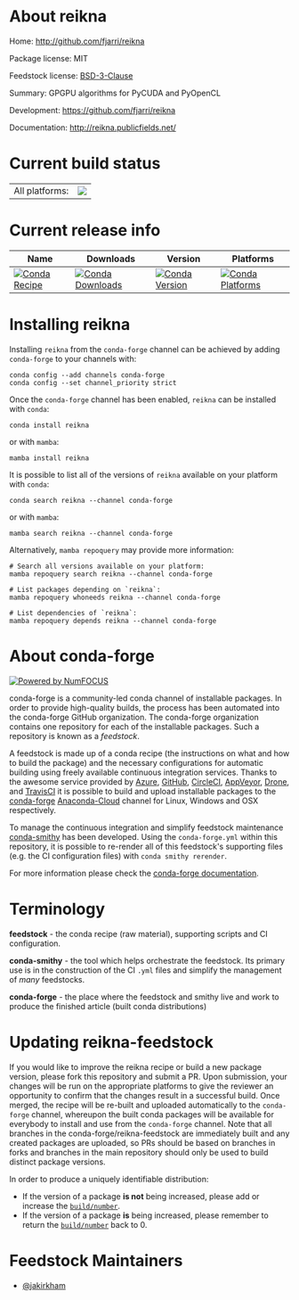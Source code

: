 About reikna
============

Home: http://github.com/fjarri/reikna

Package license: MIT

Feedstock license: [BSD-3-Clause](https://github.com/conda-forge/reikna-feedstock/blob/main/LICENSE.txt)

Summary: GPGPU algorithms for PyCUDA and PyOpenCL

Development: https://github.com/fjarri/reikna

Documentation: http://reikna.publicfields.net/

Current build status
====================


<table><tr><td>All platforms:</td>
    <td>
      <a href="https://dev.azure.com/conda-forge/feedstock-builds/_build/latest?definitionId=3513&branchName=main">
        <img src="https://dev.azure.com/conda-forge/feedstock-builds/_apis/build/status/reikna-feedstock?branchName=main">
      </a>
    </td>
  </tr>
</table>

Current release info
====================

| Name | Downloads | Version | Platforms |
| --- | --- | --- | --- |
| [![Conda Recipe](https://img.shields.io/badge/recipe-reikna-green.svg)](https://anaconda.org/conda-forge/reikna) | [![Conda Downloads](https://img.shields.io/conda/dn/conda-forge/reikna.svg)](https://anaconda.org/conda-forge/reikna) | [![Conda Version](https://img.shields.io/conda/vn/conda-forge/reikna.svg)](https://anaconda.org/conda-forge/reikna) | [![Conda Platforms](https://img.shields.io/conda/pn/conda-forge/reikna.svg)](https://anaconda.org/conda-forge/reikna) |

Installing reikna
=================

Installing `reikna` from the `conda-forge` channel can be achieved by adding `conda-forge` to your channels with:

```
conda config --add channels conda-forge
conda config --set channel_priority strict
```

Once the `conda-forge` channel has been enabled, `reikna` can be installed with `conda`:

```
conda install reikna
```

or with `mamba`:

```
mamba install reikna
```

It is possible to list all of the versions of `reikna` available on your platform with `conda`:

```
conda search reikna --channel conda-forge
```

or with `mamba`:

```
mamba search reikna --channel conda-forge
```

Alternatively, `mamba repoquery` may provide more information:

```
# Search all versions available on your platform:
mamba repoquery search reikna --channel conda-forge

# List packages depending on `reikna`:
mamba repoquery whoneeds reikna --channel conda-forge

# List dependencies of `reikna`:
mamba repoquery depends reikna --channel conda-forge
```


About conda-forge
=================

[![Powered by
NumFOCUS](https://img.shields.io/badge/powered%20by-NumFOCUS-orange.svg?style=flat&colorA=E1523D&colorB=007D8A)](https://numfocus.org)

conda-forge is a community-led conda channel of installable packages.
In order to provide high-quality builds, the process has been automated into the
conda-forge GitHub organization. The conda-forge organization contains one repository
for each of the installable packages. Such a repository is known as a *feedstock*.

A feedstock is made up of a conda recipe (the instructions on what and how to build
the package) and the necessary configurations for automatic building using freely
available continuous integration services. Thanks to the awesome service provided by
[Azure](https://azure.microsoft.com/en-us/services/devops/), [GitHub](https://github.com/),
[CircleCI](https://circleci.com/), [AppVeyor](https://www.appveyor.com/),
[Drone](https://cloud.drone.io/welcome), and [TravisCI](https://travis-ci.com/)
it is possible to build and upload installable packages to the
[conda-forge](https://anaconda.org/conda-forge) [Anaconda-Cloud](https://anaconda.org/)
channel for Linux, Windows and OSX respectively.

To manage the continuous integration and simplify feedstock maintenance
[conda-smithy](https://github.com/conda-forge/conda-smithy) has been developed.
Using the ``conda-forge.yml`` within this repository, it is possible to re-render all of
this feedstock's supporting files (e.g. the CI configuration files) with ``conda smithy rerender``.

For more information please check the [conda-forge documentation](https://conda-forge.org/docs/).

Terminology
===========

**feedstock** - the conda recipe (raw material), supporting scripts and CI configuration.

**conda-smithy** - the tool which helps orchestrate the feedstock.
                   Its primary use is in the construction of the CI ``.yml`` files
                   and simplify the management of *many* feedstocks.

**conda-forge** - the place where the feedstock and smithy live and work to
                  produce the finished article (built conda distributions)


Updating reikna-feedstock
=========================

If you would like to improve the reikna recipe or build a new
package version, please fork this repository and submit a PR. Upon submission,
your changes will be run on the appropriate platforms to give the reviewer an
opportunity to confirm that the changes result in a successful build. Once
merged, the recipe will be re-built and uploaded automatically to the
`conda-forge` channel, whereupon the built conda packages will be available for
everybody to install and use from the `conda-forge` channel.
Note that all branches in the conda-forge/reikna-feedstock are
immediately built and any created packages are uploaded, so PRs should be based
on branches in forks and branches in the main repository should only be used to
build distinct package versions.

In order to produce a uniquely identifiable distribution:
 * If the version of a package **is not** being increased, please add or increase
   the [``build/number``](https://docs.conda.io/projects/conda-build/en/latest/resources/define-metadata.html#build-number-and-string).
 * If the version of a package **is** being increased, please remember to return
   the [``build/number``](https://docs.conda.io/projects/conda-build/en/latest/resources/define-metadata.html#build-number-and-string)
   back to 0.

Feedstock Maintainers
=====================

* [@jakirkham](https://github.com/jakirkham/)

